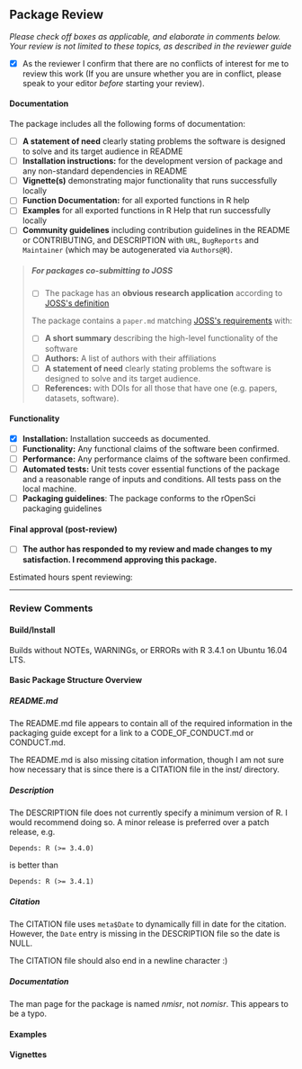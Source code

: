## Package Review

*Please check off boxes as applicable, and elaborate in comments below.  Your review is not limited to these topics, as described in the reviewer guide*

- [x] As the reviewer I confirm that there are no conflicts of interest for me to review this work (If you are unsure whether you are in conflict, please speak to your editor _before_ starting your review).

#### Documentation

The package includes all the following forms of documentation:

- [ ] **A statement of need** clearly stating problems the software is designed to solve and its target audience in README
- [ ] **Installation instructions:** for the development version of package and any non-standard dependencies in README
- [ ] **Vignette(s)** demonstrating major functionality that runs successfully locally
- [ ] **Function Documentation:** for all exported functions in R help
- [ ] **Examples** for all exported functions in R Help that run successfully locally
- [ ] **Community guidelines** including contribution guidelines in the README or CONTRIBUTING, and DESCRIPTION with `URL`, `BugReports` and `Maintainer` (which may be autogenerated via `Authors@R`).

>##### For packages co-submitting to JOSS
>
>- [ ] The package has an **obvious research application** according to [JOSS's definition](http://joss.theoj.org/about#submission_requirements)
>
>The package contains a `paper.md` matching [JOSS's requirements](http://joss.theoj.org/about#paper_structure) with:
>
>- [ ] **A short summary** describing the high-level functionality of the software
>- [ ] **Authors:**  A list of authors with their affiliations
>- [ ] **A statement of need** clearly stating problems the software is designed to solve and its target audience.
>- [ ] **References:** with DOIs for all those that have one (e.g. papers, datasets, software).

#### Functionality

- [x] **Installation:** Installation succeeds as documented.
- [ ] **Functionality:** Any functional claims of the software been confirmed.
- [ ] **Performance:** Any performance claims of the software been confirmed.
- [ ] **Automated tests:** Unit tests cover essential functions of the package
   and a reasonable range of inputs and conditions. All tests pass on the local machine.
- [ ] **Packaging guidelines**: The package conforms to the rOpenSci packaging guidelines

#### Final approval (post-review)

- [ ] **The author has responded to my review and made changes to my satisfaction. I recommend approving this package.**

Estimated hours spent reviewing: 

---

### Review Comments

#### Build/Install

Builds without NOTEs, WARNINGs, or ERRORs with R 3.4.1 on Ubuntu 16.04 LTS.

#### Basic Package Structure Overview

##### README.md

The README.md file appears to contain all of the required information in the
packaging guide except for a link to a CODE\_OF\_CONDUCT.md or CONDUCT.md.

The README.md is also missing citation information, though I am not sure how
necessary that is since there is a CITATION file in the inst/ directory.

##### Description

The DESCRIPTION file does not currently specify a minimum version of R. I would
recommend doing so. A minor release is preferred over a patch release, e.g.

    Depends: R (>= 3.4.0)

is better than

    Depends: R (>= 3.4.1)

##### Citation

The CITATION file uses `meta$Date` to dynamically fill in date for the citation.
However, the `Date` entry is missing in the DESCRIPTION file so the date is NULL.

The CITATION file should also end in a newline character :)

##### Documentation

The man page for the package is named *nmisr*, not *nomisr*. This appears to be a typo.

#### Examples

#### Vignettes

